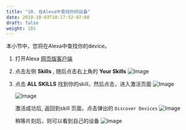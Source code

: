 ```yaml
---
title: "10. 在Alexa中查找你的设备"
date: 2018-10-03T10:17:52-07:00
draft: false
weight: 101
---
```

本小节中，您将在Alexa中查找你的device。

1.	打开Alexa [网页版客户端](https://alexa.amazon.com/spa/index.html#skills/your-skills/)

2. 点击左侧 **Skills** , 随后点击右上角的 **Your Skills**
 ![Image](/images/png/101.png)

3. 点击 **ALL SKILLS** 找到你的skill，然后点击，进入激活页面
    ![Image](/images/png/102.png)

    ![Image](/images/png/103.png)

    激活成功后, 返回到skill 页面，点击弹出的 `Discover Devices`
    ![Image](/images/png/304.png)

    稍等片刻后，则可以看到自己的设备
   ![Image](/images/png/305.png)
